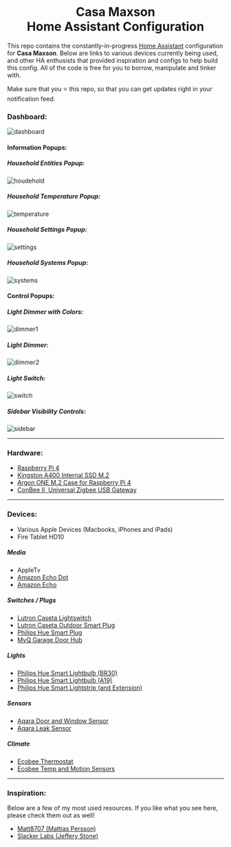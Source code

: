 
<h1 align="center">Casa Maxson
  <br>Home Assistant Configuration
</h1>

This repo contains the constantly-in-progress [Home Assistant](https://home-assistant.io/) configuration for **Casa Maxson**. Below are links to various devices currently being used, and other HA enthusists that provided inspiration and configs to help build this config. All of the code is free for you to borrow, manipulate and tinker with.

Make sure that you :star: this repo, so that you can get updates right in your notification feed.

### Dashboard:
![dashboard](https://raw.githubusercontent.com/thomasmaxson/Home-Assistant-Configuration/main/config/www/images/dashboard/lovelace-dashboard.png)

#### Information Popups:
##### Household Entities Popup:
![houdehold](https://raw.githubusercontent.com/thomasmaxson/Home-Assistant-Configuration/main/config/www/images/dashboard/popup-details-household.png)

##### Household Temperature Popup:
![temperature](https://raw.githubusercontent.com/thomasmaxson/Home-Assistant-Configuration/main/config/www/images/dashboard/popup-details-temperature.png)

##### Household Settings Popup:
![settings](https://raw.githubusercontent.com/thomasmaxson/Home-Assistant-Configuration/main/config/www/images/dashboard/popup-details-settings.png)

##### Household Systems Popup:
![systems](https://raw.githubusercontent.com/thomasmaxson/Home-Assistant-Configuration/main/config/www/images/dashboard/popup-details-system.png)

#### Control Popups:
##### Light Dimmer with Colors:
![dimmer1](https://raw.githubusercontent.com/thomasmaxson/Home-Assistant-Configuration/main/config/www/images/dashboard/popup-light-dimmer-color.png)

##### Light Dimmer:
![dimmer2](https://raw.githubusercontent.com/thomasmaxson/Home-Assistant-Configuration/main/config/www/images/dashboard/popup-light-dimmer.png)

##### Light Switch:
![switch](https://raw.githubusercontent.com/thomasmaxson/Home-Assistant-Configuration/main/config/www/images/dashboard/popup-light-switch.png)

##### Sidebar Visibility Controls:
![sidebar](https://raw.githubusercontent.com/thomasmaxson/Home-Assistant-Configuration/main/config/www/images/dashboard/popup-sidebar-customizer.png)

<hr>

### Hardware:
* [Raspberry Pi 4](https://www.amazon.com/dp/B07TTN1M7G/)
* [Kingston A400 Internal SSD M.2](https://www.amazon.com/dp/B07P22RK1G/)
* [Argon ONE M.2 Case for Raspberry Pi 4](https://www.amazon.com/dp/B08MJ3CSW7/)
* [ConBee II, Universal Zigbee USB Gateway](https://www.amazon.com/dp/B07PZ7ZHG5/)

<hr>

### Devices:
* Various Apple Devices (Macbooks, iPhones and iPads)
* Fire Tablet HD10

##### Media
* AppleTv
* [Amazon Echo Dot](https://www.amazon.com/gp/product/B07FZ8S74R/)
* [Amazon Echo](https://www.amazon.com/gp/product/B084J4KNDS/)

##### Switches / Plugs
* [Lutron Caseta Lightswitch](https://www.amazon.com/gp/product/B07SJJBTYY/)
* [Lutron Caseta Outdoor Smart Plug](https://www.amazon.com/gp/product/B08YPFFM58/)
* [Philips Hue Smart Plug](https://www.amazon.com/gp/product/B07XD578LD/)
* [MyQ Garage Door Hub](https://www.amazon.com/gp/product/B075RQVSY7/)

##### Lights
* [Philips Hue Smart Lightbulb (BR30)](https://www.amazon.com/gp/product/B07QZHMM57/)
* [Philips Hue Smart Lightbulb (A19)](https://www.amazon.com/gp/product/B01M9AU8MB/)
* [Philips Hue Smart Lightstrip (and Extension)](https://www.amazon.com/gp/product/B08CKJWSFS/)

##### Sensors
* [Aqara Door and Window Sensor](https://www.amazon.com/gp/product/B07D37VDM3/)
* [Aqara Leak Sensor](https://www.amazon.com/gp/product/B07D39MSZS/)

##### Climate
* [Ecobee Thermostat](https://www.amazon.com/gp/product/B07NQT85FC/)
* [Ecobee Temp and Motion Sensors](https://www.amazon.com/gp/product/B07NQVWRR3/)

<hr>

### Inspiration:
Below are a few of my most used resources. If you like what you see here, please check them out as well! 

* [Matt8707 (Mattias Persson)](https://github.com/matt8707/hass-config)
* [Slacker Labs (Jeffery Stone)](https://github.com/thejeffreystone/home-assistant-configuration/)